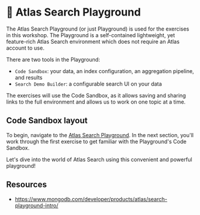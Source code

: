 # 📘 Atlas Search Playground

The Atlas Search Playground (or just Playground) is used for the exercises in this workshop.  The Playground is a self-contained lightweight, yet feature-rich Atlas Search environment which does not require an Atlas account to use.

There are two tools in the Playground:
  * `Code Sandbox`: your data, an index configuration, an aggregation pipeline, and results
  * `Search Demo Builder`: a configurable search UI on your data

The exercises will use the Code Sandbox, as it allows saving and sharing links to the full environment and allows us to work on one topic at a time.

## Code Sandbox layout

To begin, navigate to the [Atlas Search Playground](https://search-playground.mongodb.com/). In the next section, you'll work through the first exercise to get familiar with the Playground's Code Sandbox.

Let's dive into the world of Atlas Search using this convenient and powerful playground!

## Resources
* https://www.mongodb.com/developer/products/atlas/search-playground-intro/